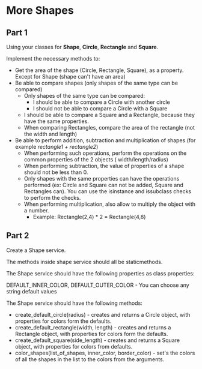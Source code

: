# More Shapes

## Part 1

Using your classes for **Shape**, **Circle**, **Rectangle** and **Square**.

Implement the necessary methods to:

* Get the area of the shape (Circle, Rectangle, Square), as a property. Except for Shape (shape can't have an area)
* Be able to compare shapes (only shapes of the same type can be compared)
    * Only shapes of the same type can be compared:
        * I should be able to compare a Circle with another circle
        * I should not be able to compare a Circle with a Square
    * I should be able to compare a Square and a Rectangle, because they have the same properties.
    * When comparing Rectangles, compare the area of the rectangle (not the width and length)
* Be able to perform addition, subtraction and multiplication of shapes (for example _rectangle1 + rectangle2_)
    * When performing such operations, perform the operations on the common properties of the 2 objects (
      width/length/radius)
    * When performing subtraction, the value of properties of a shape should not be less than 0.
    * Only shapes with the same properties can have the operations performed (ex: Circle and Square can not be added,
      Square and Rectangles can). You can use the isinstance and issubclass checks to perform the checks.
    * When performing multiplication, also allow to multiply the object with a number.
        * Example: Rectangle(2,4) * 2 = Rectangle(4,8)

## Part 2

Create a Shape service.

The methods inside shape service should all be staticmethods.

The Shape service should have the following properties as class properties:

DEFAULT_INNER_COLOR, DEFAULT_OUTER_COLOR - You can choose any string default values

The Shape service should have the following methods:

* create_default_circle(radius) - creates and returns a Circle object, with properties for colors form the defaults.
* create_default_rectangle(width, length) - creates and returns a Rectangle object, with properties for colors form the
  defaults.
* create_default_square(side_length) - creates and returns a Square object, with properties for colors from defaults.
* color_shapes(list_of_shapes, inner_color, border_color) - set's the colors of all the shapes in the list to the colors
  from the arguments.
